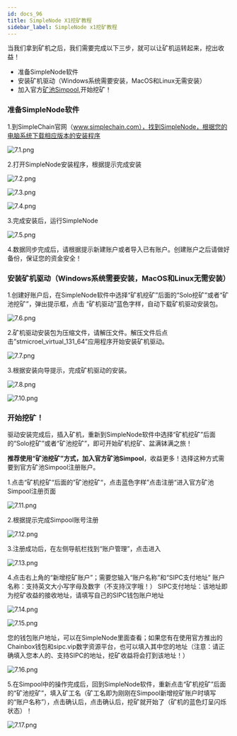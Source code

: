 ```yaml
---
id: docs_96
title: SimpleNode X1挖矿教程
sidebar_label: SimpleNode x1挖矿教程
---
```


当我们拿到矿机之后，我们需要完成以下三步，就可以让矿机运转起来，挖出收益！

- 准备SimpleNode软件
- 安装矿机驱动（Windows系统需要安装，MacOS和Linux无需安装）
- 加入官方[矿池Simpool](https://simpool.sipc.vip),开始挖矿！

### 准备SimpleNode软件

1.到SimpleChain官网（www.simplechain.com），找到SimpleNode，根据您的电脑系统下载相应版本的安装程序

![7.1.png](https://i.loli.net/2020/05/07/4QetymuJ3oNRGrc.png)

2.打开SimpleNode安装程序，根据提示完成安装

![7.2.png](https://i.loli.net/2020/05/07/8nXRDTQSgcz1Gdu.png)

![7.3.png](https://i.loli.net/2020/05/07/n7UPtIvEyApi6wr.png)

![7.4.png](https://i.loli.net/2020/05/07/bxOR8uNdm6CKtMX.png)

3.完成安装后，运行SimpleNode

![7.5.png](https://i.loli.net/2020/05/07/7I9ZVBuvWe3H8bY.png)

4.数据同步完成后，请根据提示新建账户或者导入已有账户。创建账户之后请做好备份，保证您的资金安全！

### 安装矿机驱动（Windows系统需要安装，MacOS和Linux无需安装）

1.创建好账户后，在SimpleNode软件中选择“矿机挖矿”后面的“Solo挖矿”或者“矿池挖矿”，弹出提示框，点击 “矿机驱动”蓝色字样，自动下载矿机驱动安装包。

![7.6.png](https://i.loli.net/2020/05/07/Qa5DJy8O4WbTMZK.png)

2.矿机驱动安装包为压缩文件，请解压文件。解压文件后点击”stmicroel_virtual_131_64”应用程序开始安装矿机驱动。

![7.7.png](https://i.loli.net/2020/05/07/UPF3A7tSoXduq5c.png)

3.根据安装向导提示，完成矿机驱动的安装。

![7.8.png](https://i.loli.net/2020/05/07/dHWlUOakVusIS1A.png)

![7.10.png](https://i.loli.net/2020/05/07/YaqL4f56FoKiZrX.png)

### 开始挖矿！

驱动安装完成后，插入矿机，重新到SimpleNode软件中选择“矿机挖矿”后面的“Solo挖矿”或者“矿池挖矿”，即可开始矿机挖矿、盆满钵满之旅！

**推荐使用“矿池挖矿”方式，加入官方矿池Simpool**，收益更多！选择这种方式需要到官方矿池Simpool注册账户。

1.点击“矿机挖矿“后面的”矿池挖矿“，点击蓝色字样”点击注册“进入官方矿池Simpool注册页面

![7.11.png](https://i.loli.net/2020/05/07/w4VoHmzpABlsvJ3.png)

2.根据提示完成Simpool账号注册

![7.12.png](https://i.loli.net/2020/05/07/EqcdHWhTF3xVwtL.png)

3.注册成功后，在左侧导航栏找到“账户管理”，点击进入

![7.13.png](https://i.loli.net/2020/05/07/b96GIHtQYgOcahC.png)

4.点击右上角的“新增挖矿账户”；需要您输入“账户名称”和“SIPC支付地址”
  账户名称：支持英文大小写字母及数字（不支持汉字哦！）
  SIPC支付地址：该地址即为挖矿收益的接收地址，请填写自己的SIPC钱包账户地址

  ![7.14.png](https://i.loli.net/2020/05/07/AcFJUp942Tm8dkN.png)

  ![7.15.png](https://i.loli.net/2020/05/07/UbqBMPHOugZc6L8.png)

您的钱包账户地址，可以在SimpleNode里面查看；如果您有在使用官方推出的Chainbox钱包和sipc.vip数字资源平台，也可以填入其中您的地址（注意：请正确填入您本人的、支持SIPC的地址，挖矿收益将会打到该地址！）

![7.16.png](https://i.loli.net/2020/05/07/ki9Plv5fuCtZGSo.png)

5.在Simpool中的操作完成后，回到SimpleNode软件，重新点击“矿机挖矿”后面的“矿池挖矿”，填入矿工名（矿工名即为刚刚在Simpool新增挖矿账户时填写的“账户名称”），点击确认后，点击确认后，挖矿就开始了（矿机的蓝色灯呈闪烁状态）！

![7.17.png](https://i.loli.net/2020/05/07/Zqn1dl5PWVhrcRo.png)